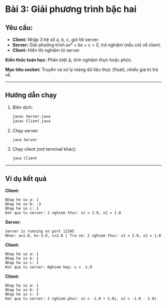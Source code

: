 # Bài 3: Giải phương trình bậc hai

## Yêu cầu:

- **Client:** Nhập 3 hệ số a, b, c, gửi tới server.
- **Server:** Giải phương trình ax² + bx + c = 0, trả nghiệm (nếu có) về client.
- **Client:** Hiển thị nghiệm từ server.

**Kiến thức toán học:** Phân biệt Δ, tính nghiệm thực hoặc phức.

**Mục tiêu socket:** Truyền và xử lý mảng dữ liệu thực (float), nhiều giá trị trả về.

---

## Hướng dẫn chạy

1. Biên dịch:
   ```bash
   javac Server.java
   javac Client.java
   ```
2. Chạy server:
   ```bash
   java Server
   ```
3. Chạy client (mở terminal khác):
   ```bash
   java Client
   ```

---

## Ví dụ kết quả

**Client:**
```
Nhap he so a: 1
Nhap he so b: -3
Nhap he so c: 2
Ket qua tu server: 2 nghiem thuc: x1 = 2.0, x2 = 1.0
```

**Server:**
```
Server is running on port 12345
Nhan: a=1.0, b=-3.0, c=2.0 | Tra ve: 2 nghiem thuc: x1 = 2.0, x2 = 1.0
```

**Client:**
```
Nhap he so a: 1
Nhap he so b: 2
Nhap he so c: 1
Ket qua tu server: Nghiem kep: x = -1.0
```

**Client:**
```
Nhap he so a: 1
Nhap he so b: 2
Nhap he so c: 5
Ket qua tu server: 2 nghiem phuc: x1 = -1.0 + 2.0i, x2 = -1.0 - 2.0i
``` 
